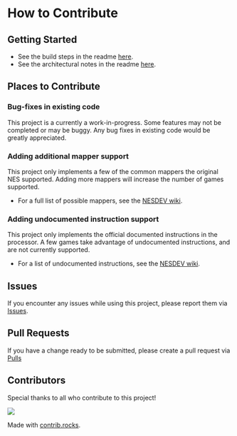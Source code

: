 # How to Contribute

## Getting Started

* See the build steps in the readme [here](README.md#building-from-source).
* See the architectural notes in the readme [here](src/README.md).

## Places to Contribute

### Bug-fixes in existing code

This project is a currently a work-in-progress. Some features may not be completed or may be buggy. Any bug fixes in existing code would be greatly appreciated.

### Adding additional mapper support

This project only implements a few of the common mappers the original NES supported. Adding more mappers will increase the number of games supported.
* For a full list of possible mappers, see the [NESDEV wiki](https://wiki.nesdev.org/w/index.php?title=Mapper).

### Adding undocumented instruction support

This project only implements the official documented instructions in the processor. A few games take advantage of undocumented instructions, and are not currently supported.
* For a list of undocumented instructions, see the [NESDEV wiki](https://wiki.nesdev.org/w/index.php?title=CPU_unofficial_opcodes).

## Issues

If you encounter any issues while using this project, please report them via [Issues](https://github.com/majestic53/nesl/issues).

## Pull Requests

If you have a change ready to be submitted, please create a pull request via [Pulls](https://github.com/majestic53/nesl/pulls)

## Contributors

Special thanks to all who contribute to this project!

<a href="https://github.com/majestic53/nesl/graphs/contributors">
  <img src="https://contrib.rocks/image?repo=majestic53/nesl" />
</a>

Made with [contrib.rocks](https://contrib.rocks).
